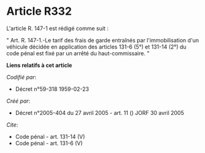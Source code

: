 # Article R332

L'article R. 147-1 est rédigé comme suit : 

" Art. R. 147-1.-Le tarif des frais de garde entraînés par l'immobilisation d'un véhicule décidée en application des articles
131-6 (5°) et 131-14 (2°) du code pénal est fixé par un arrêté du haut-commissaire. "

**Liens relatifs à cet article**

_Codifié par_:

  - Décret n°59-318 1959-02-23

_Créé par_:

  - Décret n°2005-404 du 27 avril 2005 - art. 11 () JORF 30 avril 2005

_Cite_:

  - Code pénal - art. 131-14 (V)
  - Code pénal - art. 131-6 (V)
